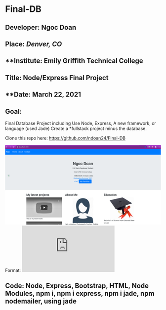 # Final-DB

## **Developer**: Ngoc Doan
## **Place:** *Denver, CO*
## **Institute: Emily Griffith Technical College
## **Title**: Node/Express Final Project 


## **Date: March 22, 2021
## **Goal**:
Final Database Project including Use Node, Express, A new framework, or language (used Jade) Create a *fullstack project minus the database. 

Clone this repo here: https://github.com/ndoan24/Final-DB


![GitHub Logo](images/Portfolo300.png)
Format: ![Server.JS Code](https://github.com/ndoan24/Final-DB/blob/main/server.js)

## **Code**: Node, Express, Bootstrap, HTML, Node Modules, npm i, npm i express, npm i jade, npm nodemailer, using jade
